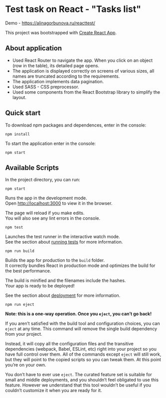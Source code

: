 # Test task on React - "Tasks list"

Demo - https://alinagorbunova.ru/reacttest/

This project was bootstrapped with [Create React App](https://github.com/facebook/create-react-app).

## About application 
- Used React Router to navigate the app. When you click on an object (row in the table), its detailed page opens.
- The application is displayed correctly on screens of various sizes, all names are truncated according to the requirements. 
- The application implements data pagination. 
- Used SASS - CSS preprocessor.
- Used some components from the React Bootstrap library to simplify the layout.

## Quick start
To download npm packages and dependences, enter in the console:
```
npm install
```
To start the application enter in the console:
```
npm start
```

## Available Scripts

In the project directory, you can run:

`npm start`

Runs the app in the development mode.\
Open [http://localhost:3000](http://localhost:3000) to view it in the browser.

The page will reload if you make edits.\
You will also see any lint errors in the console.

`npm test`

Launches the test runner in the interactive watch mode.\
See the section about [running tests](https://facebook.github.io/create-react-app/docs/running-tests) for more information.

`npm run build`

Builds the app for production to the `build` folder.\
It correctly bundles React in production mode and optimizes the build for the best performance.

The build is minified and the filenames include the hashes.\
Your app is ready to be deployed!

See the section about [deployment](https://facebook.github.io/create-react-app/docs/deployment) for more information.

`npm run eject`

**Note: this is a one-way operation. Once you `eject`, you can’t go back!**

If you aren’t satisfied with the build tool and configuration choices, you can `eject` at any time. This command will remove the single build dependency from your project.

Instead, it will copy all the configuration files and the transitive dependencies (webpack, Babel, ESLint, etc) right into your project so you have full control over them. All of the commands except `eject` will still work, but they will point to the copied scripts so you can tweak them. At this point you’re on your own.

You don’t have to ever use `eject`. The curated feature set is suitable for small and middle deployments, and you shouldn’t feel obligated to use this feature. However we understand that this tool wouldn’t be useful if you couldn’t customize it when you are ready for it.

